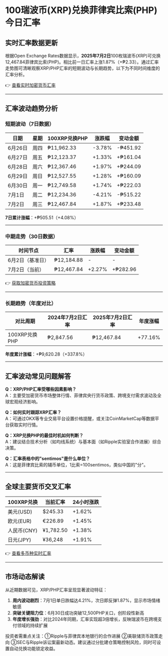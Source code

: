 # 100瑞波币(XRP)兑换菲律宾比索(PHP)今日汇率

## 实时汇率数据更新

根据Open Exchange Rates数据显示，**2025年7月2日**100枚瑞波币(XRP)可兑换12,467.84菲律宾比索(PHP)。相比前一日汇率上涨1.87%（+₱2.33）。通过汇率走势图可清晰观察XRP/PHP汇率的短期波动与长期趋势，以下为不同时间维度的汇率分析。

👉 [查看实时加密货币汇率](https://bit.ly/okx_welcome)

---

## 汇率波动趋势分析

### 短期波动（7日数据）

| 日期 | 星期 | 100XRP兑换PHP | 涨跌幅 | 变动金额 |
|------|------|----------------|--------|----------|
| 6月26日 | 周四 | ₱11,962.33 | -3.78% | -₱451.92 |
| 6月27日 | 周五 | ₱12,123.37 | +1.33% | +₱161.04 |
| 6月28日 | 周六 | ₱12,367.46 | +1.97% | +₱244.09 |
| 6月29日 | 周日 | ₱12,527.55 | +1.28% | +₱160.09 |
| 6月30日 | 周一 | ₱12,749.58 | +1.74% | +₱222.03 |
| 7月1日 | 周二 | ₱12,234.36 | -4.21% | -₱515.22 |
| 7月2日 | 周三 | ₱12,467.84 | +1.87% | +₱233.48 |

**7日累计涨幅**：+₱505.51（+4.08%）

---

### 中期走势（30日数据）

| 时间节点 | 汇率 | 涨跌幅 | 变动金额 |
|----------|------|--------|----------|
| 6月2日（基准日） | ₱12,184.88 | -     | -        |
| 7月2日（当前）   | ₱12,467.84 | +2.27% | +₱282.96 |

👉 [获取加密货币投资策略](https://bit.ly/okx_welcome)

---

### 长期趋势（年度对比）

| 对比周期 | 2024年7月2日汇率 | 2025年7月2日汇率 | 年度涨幅 |
|----------|------------------|------------------|----------|
| 100XRP兑换PHP | ₱2,847.56       | ₱12,467.84      | +77.16%  |

**年度累计涨幅**：+₱9,620.28（+337.8%）

---

## 汇率波动常见问题解答

**Q：XRP/PHP汇率受哪些因素影响？**  
A：主要受加密货币市场整体行情、菲律宾央行货币政策、跨境支付需求波动及全球宏观经济影响。

**Q：如何实时跟踪XRP汇率？**  
A：可通过OKX等专业交易平台设置价格提醒，或关注CoinMarketCap等数据平台获取实时行情。

**Q：XRP兑换PHP的最佳时机如何判断？**  
A：建议结合技术分析（如均线系统）与基本面（如Ripple实验室合作进展）综合决策。

**Q：汇率表格中的"sentimos"是什么单位？**  
A：这是菲律宾比索的辅币单位，1比索=100sentimos，类似中国的"分"。

---

## 全球主要货币交叉汇率

| 100XRP兑换 | 当前汇率 | 24小时涨跌 |
|------------|----------|------------|
| 美元(USD)  | $245.33  | +1.62%     |
| 欧元(EUR)  | €226.89  | +1.45%     |
| 人民币(CNY)| ¥1,782.50| +1.38%     |
| 日元(JPY)  | ¥36,248  | +1.91%     |

👉 [查看多币种实时汇率](https://bit.ly/okx_welcome)

---

## 市场动态解读

从近期数据可见，XRP/PHP汇率呈现显著波动特征：  
1. **周内波动剧烈**：7月1日单日跌幅达4.21%，次日即反弹1.87%，显示市场情绪敏感  
2. **突破关键阻力位**：6月30日成功突破12,500PHP关口，创阶段性新高  
3. **年度增长强劲**：对比2024年同期，汇率实现超3倍增长，反映瑞波币在跨境支付领域的持续扩展  

投资者需重点关注：①Ripple与菲律宾本地银行的合作进展 ②美联储货币政策走向 ③SEC与Ripple诉讼案最新动态。建议通过分批建仓策略控制风险，同时可设置自动兑换功能锁定收益。